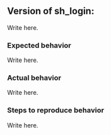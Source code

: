 ## Version of sh_login:

Write here.

### Expected behavior

Write here.

### Actual behavior

Write here.

### Steps to reproduce behavior

Write here.

